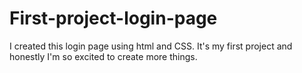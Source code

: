 # First-project-login-page
I created this login page using html and CSS. It's my first project and honestly I'm so excited to create more things.
